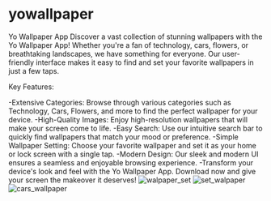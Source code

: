 # yowallpaper
Yo Wallpaper App
Discover a vast collection of stunning wallpapers with the Yo Wallpaper App! Whether you're a fan of technology, cars, flowers, or breathtaking landscapes, we have something for everyone. Our user-friendly interface makes it easy to find and set your favorite wallpapers in just a few taps.

Key Features:

-Extensive Categories: Browse through various categories such as Technology, Cars, Flowers, and more to find the perfect wallpaper for your device.
-High-Quality Images: Enjoy high-resolution wallpapers that will make your screen come to life.
-Easy Search: Use our intuitive search bar to quickly find wallpapers that match your mood or preference.
-Simple Wallpaper Setting: Choose your favorite wallpaper and set it as your home or lock screen with a single tap.
-Modern Design: Our sleek and modern UI ensures a seamless and enjoyable browsing experience.
-Transform your device's look and feel with the Yo Wallpaper App. Download now and give your screen the makeover it deserves!
![walpaper_set](https://github.com/user-attachments/assets/1b1f197a-f2c1-4f26-8614-a7d20da1df28)
![set_walpaper](https://github.com/user-attachments/assets/d6a1ebf4-5562-440b-afde-085e2590ee76)
![cars_wallpaper](https://github.com/user-attachments/assets/caa1d4e7-7d3f-4ce4-807b-71cac31bf197)

